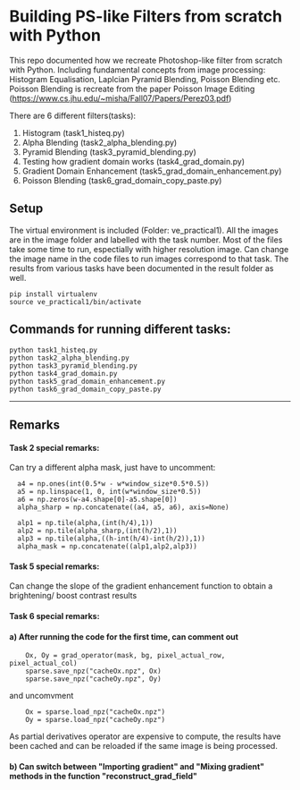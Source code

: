 
# Building PS-like Filters from scratch with Python
This repo documented how we recreate Photoshop-like filter from scratch with Python. Including fundamental concepts from image processing: Histogram Equalisation, Laplcian Pyramid Blending, Poisson Blending etc. Poisson Blending is recreate from the paper Poisson Image Editing (https://www.cs.jhu.edu/~misha/Fall07/Papers/Perez03.pdf)

There are 6 different filters(tasks):
1) Histogram (task1_histeq.py)
2) Alpha Blending (task2_alpha_blending.py)
3) Pyramid Blending (task3_pyramid_blending.py)
4) Testing how gradient domain works (task4_grad_domain.py)
5) Gradient Domain Enhancement (task5_grad_domain_enhancement.py)
6) Poisson Blending (task6_grad_domain_copy_paste.py)

## Setup
The virtual environment is included (Folder: ve_practical1). All the images are in the image folder and labelled with the task number. Most of the files take some time to run, espectially with higher resolution image. Can change the image name in the code files to run images correspond to that task. 
The results from various tasks have been documented in the result folder as well.
```
pip install virtualenv
source ve_practical1/bin/activate
```
## Commands for running different tasks:
```
python task1_histeq.py
python task2_alpha_blending.py
python task3_pyramid_blending.py
python task4_grad_domain.py
python task5_grad_domain_enhancement.py
python task6_grad_domain_copy_paste.py
```

---
## Remarks
#### Task 2 special remarks:
Can try a different alpha mask, just have to uncomment:
```
  a4 = np.ones(int(0.5*w - w*window_size*0.5*0.5))
  a5 = np.linspace(1, 0, int(w*window_size*0.5))
  a6 = np.zeros(w-a4.shape[0]-a5.shape[0])
  alpha_sharp = np.concatenate((a4, a5, a6), axis=None)

  alp1 = np.tile(alpha,(int(h/4),1))
  alp2 = np.tile(alpha_sharp,(int(h/2),1))
  alp3 = np.tile(alpha,((h-int(h/4)-int(h/2)),1))
  alpha_mask = np.concatenate((alp1,alp2,alp3)) 
```

#### Task 5 special remarks:
Can change the slope of the gradient enhancement function to obtain a brightening/ boost contrast results

#### Task 6 special remarks:
#### a) After running the code for the first time, can comment out
```
    Ox, Oy = grad_operator(mask, bg, pixel_actual_row, pixel_actual_col)
    sparse.save_npz("cacheOx.npz", Ox)
    sparse.save_npz("cacheOy.npz", Oy)
```
and uncomvment 
```
    Ox = sparse.load_npz("cacheOx.npz")
    Oy = sparse.load_npz("cacheOy.npz")
```
As partial derivatives operator are expensive to compute, the results have been cached and can be reloaded if the same image is being processed.
#### b) Can switch between "Importing gradient" and "Mixing gradient" methods in the function "reconstruct_grad_field"
